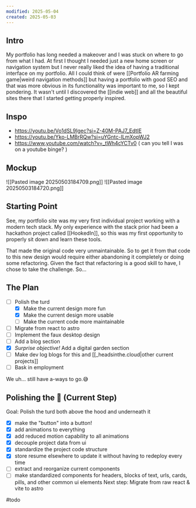 ```yaml
---
modified: 2025-05-04
created: 2025-05-03
---
```

## Intro
My portfolio has long needed a makeover and I was stuck on where to go from what I had. At first I thought I needed just a new home screen or navigation system but I never really liked the idea of having a traditional interface on my portfolio. All I could think of were [[Portfolio AR farming game|weird navigation methods]] but having a portfolio with good SEO and that was more obvious in its functionality was important to me, so I kept pondering. It wasn't until I discovered the [[indie web]] and all the beautiful sites there that I started getting properly inspired.
## Inspo
- https://youtu.be/Vo1dSL9Igec?si=Z-40M-PAJ7_EdtIE
- https://youtu.be/Yko-LMBrRQw?si=uYGntc-ILmXopWJ2
- https://www.youtube.com/watch?v=_tWh4cYCTv0
( can you tell I was on a youtube binge? )
## Mockup
![[Pasted image 20250503184709.png]]
![[Pasted image 20250503184720.png]]
## Starting Point
See, my portfolio site was my very first individual project working with a modern tech stack. My only experience with the stack prior had been a hackathon project called [[HookedIn]], so this was my first opportunity to properly sit down and learn these tools.

That made the original code very unmaintainable. So to get it from that code to this new design would require either abandoning it completely or doing some refactoring. Given the fact that refactoring is a good skill to have, I chose to take the challenge. So...
## The Plan
- [ ] Polish the turd
	- [x] Make the current design more fun
	- [x] Make the current design more usable
	- [ ] Make the current code more maintainable
- [ ] Migrate from react to astro
- [ ] Implement the faux desktop design
- [ ] Add a blog section
- [x] _Surprise objective!_ Add a digital garden section
- [ ] Make dev log blogs for this and [[_headsinthe.cloud|other current projects]]
- [ ] Bask in employment

We uh... still have a-ways to go.😅

## Polishing the 💩 (Current Step)
Goal: Polish the turd both above the hood and underneath it
- [x] make the "button" into a button!
- [x] add animations to everything
- [x] add reduced motion capability to all animations
- [x] decouple project data from ui
- [x] standardize the project code structure
- [x] store resume elsewhere to update it without having to redeploy every time
- [ ] extract and reorganize current components
- [ ] make standardized components for headers, blocks of text, urls, cards, pills, and other common ui elements
Next step: Migrate from raw react & vite to astro

#todo
